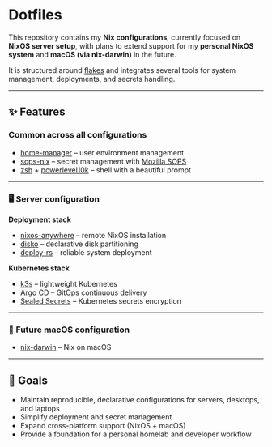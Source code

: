 # Dotfiles

This repository contains my **Nix configurations**, currently focused on **NixOS server setup**, with plans to extend support for my **personal NixOS system** and **macOS (via nix-darwin)** in the future.

It is structured around [flakes](https://nixos.wiki/wiki/Flakes) and integrates several tools for system management, deployments, and secrets handling.

---

## ✨ Features

### Common across all configurations

- [home-manager](https://github.com/nix-community/home-manager) – user environment management
- [sops-nix](https://github.com/Mic92/sops-nix) – secret management with [Mozilla SOPS](https://github.com/mozilla/sops)
- [zsh](https://www.zsh.org/) + [powerlevel10k](https://github.com/romkatv/powerlevel10k) – shell with a beautiful prompt

---

### 🖥️ Server configuration

**Deployment stack**

- [nixos-anywhere](https://github.com/nix-community/nixos-anywhere) – remote NixOS installation
- [disko](https://github.com/nix-community/disko) – declarative disk partitioning
- [deploy-rs](https://github.com/serokell/deploy-rs) – reliable system deployment

**Kubernetes stack**

- [k3s](https://github.com/k3s-io/k3s) – lightweight Kubernetes
- [Argo CD](https://github.com/argoproj/argo-cd) – GitOps continuous delivery
- [Sealed Secrets](https://github.com/bitnami-labs/sealed-secrets) – Kubernetes secrets encryption

---

### 🍏 Future macOS configuration

- [nix-darwin](https://github.com/LnL7/nix-darwin) – Nix on macOS

---

## 🚀 Goals

- Maintain reproducible, declarative configurations for servers, desktops, and laptops
- Simplify deployment and secret management
- Expand cross-platform support (NixOS + macOS)
- Provide a foundation for a personal homelab and developer workflow
